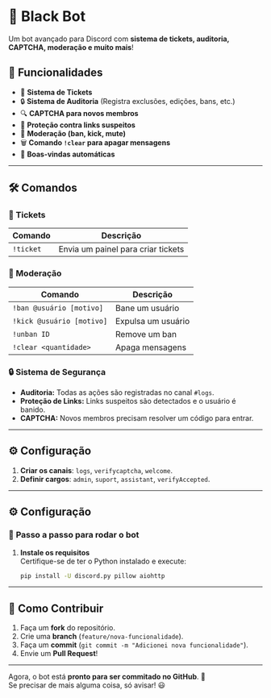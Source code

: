 # 🤖 Black Bot

Um bot avançado para Discord com **sistema de tickets, auditoria, CAPTCHA, moderação e muito mais**!

## 📌 Funcionalidades
- 🎫 **Sistema de Tickets**
- 🔒 **Sistema de Auditoria** (Registra exclusões, edições, bans, etc.)
- 🔍 **CAPTCHA para novos membros**
- 🚨 **Proteção contra links suspeitos**
- 🔨 **Moderação (ban, kick, mute)**
- 🗑️ **Comando `!clear` para apagar mensagens**
- 🎉 **Boas-vindas automáticas**

---

## 🛠 **Comandos**
### **🎫 Tickets**
| Comando | Descrição |
|---------|-----------|
| `!ticket` | Envia um painel para criar tickets |

### **🚨 Moderação**
| Comando | Descrição |
|---------|-----------|
| `!ban @usuário [motivo]` | Bane um usuário |
| `!kick @usuário [motivo]` | Expulsa um usuário |
| `!unban ID` | Remove um ban |
| `!clear <quantidade>` | Apaga mensagens |

### **🔒 Sistema de Segurança**
- **Auditoria:** Todas as ações são registradas no canal `#logs`.
- **Proteção de Links:** Links suspeitos são detectados e o usuário é banido.
- **CAPTCHA:** Novos membros precisam resolver um código para entrar.

---

## ⚙️ **Configuração**
1. **Criar os canais**: `logs`, `verifycaptcha`, `welcome`.
2. **Definir cargos**: `admin`, `suport`, `assistant`, `verifyAccepted`.

---

## ⚙️ **Configuração**
### 🔧 **Passo a passo para rodar o bot**
1. **Instale os requisitos**  
   Certifique-se de ter o Python instalado e execute:  
   ```bash
   pip install -U discord.py pillow aiohttp

---

## 🚀 **Como Contribuir**
1. Faça um **fork** do repositório.
2. Crie uma **branch** (`feature/nova-funcionalidade`).
3. Faça um **commit** (`git commit -m "Adicionei nova funcionalidade"`).
4. Envie um **Pull Request**!

---

Agora, o bot está **pronto para ser commitado no GitHub**. 🚀  
Se precisar de mais alguma coisa, só avisar! 😃

